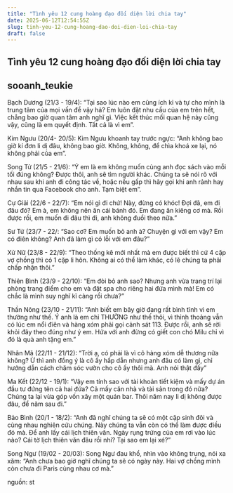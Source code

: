 ```yaml
---
title: "Tình yêu 12 cung hoàng đạo đối diện lời chia tay"
date: 2025-06-12T12:54:55Z
slug: tinh-yeu-12-cung-hoang-dao-doi-dien-loi-chia-tay
draft: false
---
```


## Tình yêu 12 cung hoàng đạo đối diện lời chia tay

## sooanh_teukie

Bạch Dương (21/3 - 19/4):
“Tại sao lúc nào em cũng ích kỉ và tự cho mình là trung tâm của mọi vấn đề vậy hả? Em luôn đặt nhu cầu của em trên hết, chẳng bao giờ quan tâm anh nghĩ gì. Việc kết thúc mối quan hệ này cũng vậy, cũng là em quyết định. Tất cả là vì em”.

Kim Ngưu (20/4- 20/5):
Kim Ngưu khoanh tay trước ngực: “Anh không bao giờ kí đơn li dị đâu, không bao giờ. Không, không, để chìa khoá xe lại, nó không phải của em”.

Song Tử (21/5 - 21/6):
“Ý em là em không muốn cùng anh đọc sách vào mỗi tối đúng không? Được thôi, anh sẽ tìm người khác. Chúng ta sẽ nói rõ với nhau sau khi anh đi công tác về, hoặc nếu gấp thì hãy gọi khi anh rảnh hay nhắn tin qua Facebook cho anh. Tạm biệt em”.

Cự Giải (22/6 - 22/7): 
“Em nói gì đi chứ! Này, đừng có khóc! Đợi đã, em đi đâu đó? Em à, em không nên ăn cái bánh đó. Em đang ăn kiêng cơ mà. Rồi được rồi, em muốn đi đâu thì đi, anh không đuổi theo nữa.”

Sư Tử (23/7 - 22/:
“Sao cơ? Em muốn bỏ anh à? Chuyện gì với em vậy? Em có điên không? Anh đã làm gì có lỗi với em đâu?”

Xử Nữ (23/8 - 22/9): 
“Theo thống kê mới nhất mà em được biết thì cứ 4 cặp vợ chồng thì có 1 cặp li hôn. Không ai có thể làm khác, có lẽ chúng ta phải chấp nhận thôi.”

Thiên Bình (23/9 - 22/10):
“Em đòi bỏ anh sao? Nhưng anh vừa trang trí lại phòng trang điểm cho em và đặt spa cho riêng hai đứa mình mà! Em có chắc là mình suy nghĩ kĩ càng rồi chưa?”

Thần Nông (23/10 - 21/11):
“Anh biết em bây giờ đang rất bình tĩnh vì em thường như thế. Ý anh là em chỉ THƯỜNG như thế thôi, vì thỉnh thoảng vẫn có lúc em nổi điên và hàng xóm phải gọi cảnh sát 113. Được rồi, anh sẽ rời khỏi đây theo đúng như ý em. Hứa với anh đừng có giết con chó Milu chỉ vì đó là quà anh tặng em.”

Nhân Mã (22/11 - 21/12): 
“Trời ạ, có phải là vì cô hàng xóm dễ thương nữa không? Ừ thì anh đồng ý là cô ấy hấp dẫn nhưng anh đâu có làm gì, chỉ hướng dẫn cách chăm sóc vườn cho cô ấy thôi mà. Anh nói thật đấy”

Ma Kết (22/12 - 19/1):
“Vậy em tính sao với tài khoản tiết kiệm và mấy dự án đầu tư đứng tên cả hai đứa? Cả mấy căn nhà và tài sản trong đó nữa? Chúng ta lại vừa góp vốn xây một quán bar. Thôi năm nay li dị không được đâu, để năm sau đi.”

Bảo Bình (20/1 - 18/2):
“Anh đã nghĩ chúng ta sẽ có một cặp sinh đôi và cùng nhau nghiên cứu chúng. Này chúng ta vẫn còn có thể làm được điều đó mà. Để anh lấy cái lịch thiên văn. Ngày rụng trứng của em rơi vào lúc nào? Cái tờ lịch thiên văn đâu rồi nhỉ? Tại sao em lại xé?”

Song Ngư (19/02 - 20/03): 
Song Ngư đau khổ, nhìn vào không trung, nói xa xăm: “Anh chưa bao giờ nghĩ chúng ta sẽ có ngày này. Hai vợ chồng mình còn chưa đi Paris cùng nhau cơ mà.”





nguồn: st